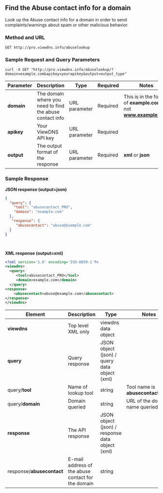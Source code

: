 ## Find the Abuse contact info for a domain 

Look up the Abuse contact info for a domain in order to send complaints/warnings about spam or other malicious behavior. 

### Method and URL

`GET http://pro.viewdns.info/abuselookup`

### Sample Request and Query Parameters

`curl -X GET "http://pro.viewdns.info/abuselookup/?domain=example.com&apikey=yourapikey&output=output_type"`

| Parameter   | Description     | Type     | Required     | Notes     |
|-------------|-----------------|----------|--------------|-----------|
| **domain** | The domain where you need to find the abuse contact info | URL parameter | Required | This is in the format of **example.com**, not **www.example.com** |
| **apikey** | Your ViewDNS API key | URL parameter | Required | | 
| **output** | The output format of the response | URL parameter | Required | **xml** or **json** |


### Sample Response

**JSON response (output=json)**

```json
{
  "query": {
    "tool": "abusecontact_PRO",
    "domain": "example.com"
  },
   "response": {
     "abusecontact": "abuse@example.com"
  }
}
```
<br />

**XML response (output=xml)**

```xml
<?xml version='1.0' encoding='ISO-8859-1'?>
<viewdns>
  <query>
     <tool>abusecontact_PRO</tool>
     <domain>example.com</domain>
  </query>
<response>
    <abusecontact>abuse@example.com</abusecontact>
</response>
</viewdns>
```

| Element | Description | Type | Notes |
|---------|-------------|------|-------|
| **viewdns** | Top level XML only | viewdns data object | | 
| **query** | Query response | JSON object (json) / query data object (xml) | |
| query/**tool** | Name of lookup tool | string | Tool name is **abusecontact_PRO** |
| query/**domain** | Domain queried | string | URL of the domain name queried |
| **response** | The API response | JSON object (json) / response data object (xml) | |
| response/**abusecontact** | E-mail address of the abuse contact for the domain | string | |


